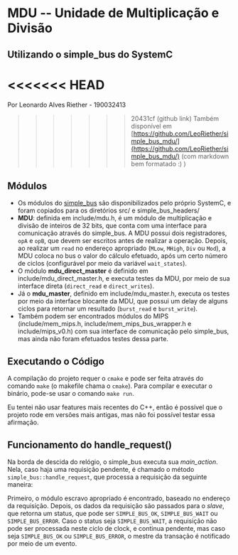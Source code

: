 # MDU -- Unidade de Multiplicação e Divisão
## Utilizando o simple_bus do SystemC

<<<<<<< HEAD
=======
Por Leonardo Alves Riether - 190032413

>>>>>>> 20431cf (github link)
Também disponível em [https://github.com/LeoRiether/simple_bus_mdu/](https://github.com/LeoRiether/simple_bus_mdu/) (com markdown bem formatado :) )

## Módulos
- Os módulos do [simple_bus](https://github.com/systemc/systemc-2.3/tree/master/examples/sysc/simple_bus) são disponibilizados pelo próprio SystemC, e foram copiados para os diretórios src/ e simple_bus_headers/
- **MDU**: definida em include/mdu.h, é um módulo de multiplicação e divisão de inteiros de 32 bits, que conta com uma interface para comunicação através do simple_bus. A MDU possui dois registradores, `opA` e `opB`, que devem ser escritos antes de realizar a operação. Depois, ao realizar um `read` no endereço apropriado (`MLow`, `MHigh`, `Div` ou `Mod`), a MDU coloca no bus o valor do cálculo efetuado, após um certo número de ciclos (configurável por meio da variável `wait_states`).
- O módulo **mdu_direct_master** é definido em include/mdu_direct_master.h, e executa testes da MDU, por meio de sua interface direta (`direct_read` e `direct_writes`).
- Já o **mdu_master**, definido em include/mdu_master.h, executa os testes por meio da interface blocante da MDU, que possui um delay de alguns ciclos para retornar um resultado (`burst_read` e `burst_write`). 
- Também podem ser encontrados módulos do MIPS (include/mem_mips.h, include/mem_mips_bus_wrapper.h e include/mips_v0.h) com sua interface de comunicação pelo simple_bus, mas ainda não foram efetuados testes dessa parte.

## Executando o Código
A compilação do projeto requer o `cmake` e pode ser feita através do comando
`make` (o makefile chama o `cmake`). Para compilar e executar o binário, pode-se
usar o comando `make run`.

Eu tentei não usar features mais recentes do C++, então é possível que o projeto
rode em versões mais antigas, mas não foi possível testar essa afirmação.

## Funcionamento do handle_request()
Na borda de descida do relógio, o simple_bus executa sua *main_action*.
Nela, caso haja uma requisição pendente, é chamado o método `simple_bus::handle_request`, que processa a requisição da seguinte maneira:

Primeiro, o módulo escravo apropriado é encontrado, baseado no endereço da requisição.
Depois, os dados da requisição são passados para o *slave*, que retorna um status, que pode ser `SIMPLE_BUS_OK`, `SIMPLE_BUS_WAIT` ou `SIMPLE_BUS_ERROR`. Caso o status seja `SIMPLE_BUS_WAIT`, a requisição não pode ser processada neste ciclo de clock, e continua pendente, mas caso seja `SIMPLE_BUS_OK` ou `SIMPLE_BUS_ERROR`, o mestre da transação é notificado por meio de um evento.
